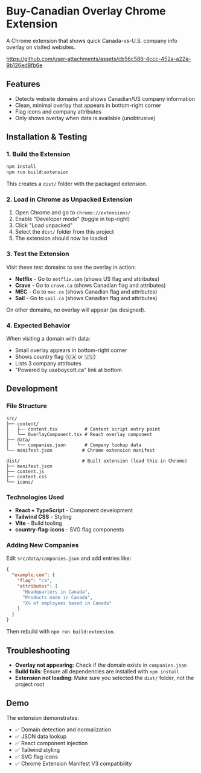 # Buy-Canadian Overlay Chrome Extension

A Chrome extension that shows quick Canada-vs-U.S. company info overlay on visited websites.


https://github.com/user-attachments/assets/cb56c586-4ccc-452a-a22a-9b126ed8fb6e


## Features

- Detects website domains and shows Canadian/US company information
- Clean, minimal overlay that appears in bottom-right corner
- Flag icons and company attributes
- Only shows overlay when data is available (unobtrusive)

## Installation & Testing

### 1. Build the Extension

```bash
npm install
npm run build:extension
```

This creates a `dist/` folder with the packaged extension.

### 2. Load in Chrome as Unpacked Extension

1. Open Chrome and go to `chrome://extensions/`
2. Enable "Developer mode" (toggle in top-right)
3. Click "Load unpacked"
4. Select the `dist/` folder from this project
5. The extension should now be loaded

### 3. Test the Extension

Visit these test domains to see the overlay in action:

- **Netflix** - Go to `netflix.com` (shows US flag and attributes)
- **Crave** - Go to `crave.ca` (shows Canadian flag and attributes)  
- **MEC** - Go to `mec.ca` (shows Canadian flag and attributes)
- **Sail** - Go to `sail.ca` (shows Canadian flag and attributes)

On other domains, no overlay will appear (as designed).

### 4. Expected Behavior

When visiting a domain with data:
- Small overlay appears in bottom-right corner
- Shows country flag (🇨🇦 or 🇺🇸) 
- Lists 3 company attributes
- "Powered by usaboycott.ca" link at bottom

## Development

### File Structure

```
src/
├── content/
│   ├── content.tsx          # Content script entry point
│   └── OverlayComponent.tsx # React overlay component  
├── data/
│   └── companies.json       # Company lookup data
└── manifest.json           # Chrome extension manifest

dist/                       # Built extension (load this in Chrome)
├── manifest.json
├── content.js
├── content.css
└── icons/
```

### Technologies Used

- **React + TypeScript** - Component development
- **Tailwind CSS** - Styling
- **Vite** - Build tooling
- **country-flag-icons** - SVG flag components

### Adding New Companies

Edit `src/data/companies.json` and add entries like:

```json
{
  "example.com": {
    "flag": "ca",
    "attributes": [
      "Headquarters in Canada", 
      "Products made in Canada",
      "X% of employees based in Canada"
    ]
  }
}
```

Then rebuild with `npm run build:extension`.

## Troubleshooting

- **Overlay not appearing**: Check if the domain exists in `companies.json`
- **Build fails**: Ensure all dependencies are installed with `npm install`
- **Extension not loading**: Make sure you selected the `dist/` folder, not the project root

## Demo

The extension demonstrates:
- ✅ Domain detection and normalization
- ✅ JSON data lookup  
- ✅ React component injection
- ✅ Tailwind styling
- ✅ SVG flag icons
- ✅ Chrome Extension Manifest V3 compatibility
